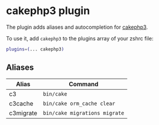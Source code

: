 # cakephp3 plugin

The plugin adds aliases and autocompletion for
[cakephp3](https://book.cakephp.org/3.0/en/index.html).

To use it, add `cakephp3` to the plugins array of your zshrc file:

```sh
plugins=(... cakephp3)
```

## Aliases

| Alias     | Command                       |
| --------- | ----------------------------- |
| c3        | `bin/cake`                    |
| c3cache   | `bin/cake orm_cache clear`    |
| c3migrate | `bin/cake migrations migrate` |
